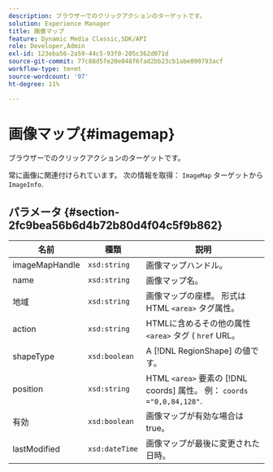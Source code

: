 ```yaml
---
description: ブラウザーでのクリックアクションのターゲットです。
solution: Experience Manager
title: 画像マップ
feature: Dynamic Media Classic,SDK/API
role: Developer,Admin
exl-id: 123eba56-2a59-44c5-93f0-205c362d071d
source-git-commit: 77c88d5fe20e048f6fad2bb23cb1abe090793acf
workflow-type: tm+mt
source-wordcount: '97'
ht-degree: 11%

---
```


# 画像マップ{#imagemap}

ブラウザーでのクリックアクションのターゲットです。

常に画像に関連付けられています。 次の情報を取得： `ImageMap` ターゲットから `ImageInfo`.

## パラメータ {#section-2fc9bea56b6d4b72b80d4f04c5f9b862}

| 名前 | 種類 | 説明 |
|---|---|---|
| imageMapHandle | `xsd:string` | 画像マップハンドル。 |
| name | `xsd:string` | 画像マップ名。 |
| 地域 | `xsd:string` | 画像マップの座標。 形式はHTML `<area>` タグ属性。 |
| action | `xsd:string` | HTMLに含めるその他の属性 `<area>` タグ ( `href` URL。 |
| shapeType | `xsd:boolean` | A [!DNL RegionShape] の値です。 |
| position | `xsd:string` | HTML `<area>` 要素の [!DNL coords] 属性。 例： `coords ="0,0,84,128"`. |
| 有効 | `xsd:boolean` | 画像マップが有効な場合は true。 |
| lastModified | `xsd:dateTime` | 画像マップが最後に変更された日時。 |
